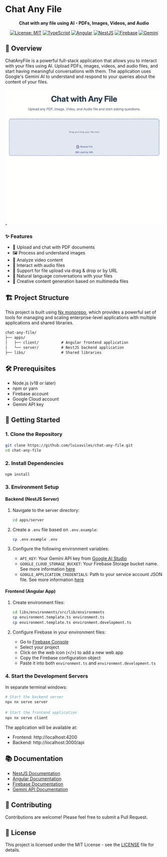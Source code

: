 # Chat Any File

<div align="center">
  <p>
    <strong>Chat with any file using AI - PDFs, Images, Videos, and Audio</strong>
  </p>
  
  [![License: MIT](https://img.shields.io/badge/License-MIT-yellow.svg)](https://opensource.org/licenses/MIT)
  [![TypeScript](https://img.shields.io/badge/TypeScript-007ACC?style=flat&logo=typescript&logoColor=white)](https://www.typescriptlang.org/)
  [![Angular](https://img.shields.io/badge/Angular-DD0031?style=flat&logo=angular&logoColor=white)](https://angular.io/)
  [![NestJS](https://img.shields.io/badge/NestJS-E0234E?style=flat&logo=nestjs&logoColor=white)](https://nestjs.com/)
  [![Firebase](https://img.shields.io/badge/Firebase-FFCA28?style=flat&logo=firebase&logoColor=black)](https://firebase.google.com/)
  [![Gemini](https://img.shields.io/badge/Gemini-4285F4?style=flat&logo=google&logoColor=white)](https://gemini.google.com/)
</div>

## 🚀 Overview

ChatAnyFile is a powerful full-stack application that allows you to interact with your files using AI. Upload PDFs, images, videos, and audio files, and start having meaningful conversations with them. The application uses Google's Gemini AI to understand and respond to your queries about the content of your files.

<div align="center">
  <img src="./images/chat-any-file.gif?raw=true" width="500px">
</div>


### ✨ Features

- 📄 Upload and chat with PDF documents
- 🖼️ Process and understand images
- 🎥 Analyze video content
- 🎵 Interact with audio files
- 🔗 Support for file upload via drag & drop or by URL
- 💬 Natural language conversations with your files
- 🎨 Creative content generation based on multimedia files

## 🏗️ Project Structure

This project is built using [Nx monorepo](https://nx.dev/), which provides a powerful set of tools for managing and scaling enterprise-level applications with multiple applications and shared libraries.

```
chat-any-file/
├── apps/
│   ├── client/          # Angular frontend application
│   └── server/          # NestJS backend application
├── libs/                # Shared libraries
```

## 🛠️ Prerequisites

- Node.js (v18 or later)
- npm or yarn
- Firebase account
- Google Cloud account
- Gemini API key

## 🚀 Getting Started

### 1. Clone the Repository

```bash
git clone https://github.com/luixaviles/chat-any-file.git
cd chat-any-file
```

### 2. Install Dependencies

```bash
npm install
```

### 3. Environment Setup

#### Backend (NestJS Server)

1. Navigate to the server directory:
   ```bash
   cd apps/server
   ```

2. Create a `.env` file based on `.env.example`:
   ```bash
   cp .env.example .env
   ```

3. Configure the following environment variables:
   - `API_KEY`: Your Gemini API key from [Google AI Studio](https://aistudio.google.com/)
   - `GOOGLE_CLOUD_STORAGE_BUCKET`: Your Firebase Storage bucket name. See more information [here](https://firebase.google.com/docs/storage/web/start)
   - `GOOGLE_APPLICATION_CREDENTIALS`: Path to your service account JSON file. See more information [here](https://cloud.google.com/docs/authentication/application-default-credentials)

#### Frontend (Angular App)

1. Create environment files:
   ```bash
   cd libs/environments/src/lib/environments
   cp environment.template.ts environment.ts
   cp environment.template.ts environment.development.ts
   ```

2. Configure Firebase in your environment files:
   - Go to [Firebase Console](https://console.firebase.google.com/)
   - Select your project
   - Click on the web icon (</>) to add a new web app
   - Copy the Firebase configuration object
   - Paste it into both `environment.ts` and `environment.development.ts`

### 4. Start the Development Servers

In separate terminal windows:

```bash
# Start the backend server
npx nx serve server

# Start the frontend application
npx nx serve client
```

The application will be available at:
- Frontend: http://localhost:4200
- Backend: http://localhost:3000/api

## 📚 Documentation

- [NestJS Documentation](https://docs.nestjs.com/)
- [Angular Documentation](https://angular.io/docs)
- [Firebase Documentation](https://firebase.google.com/docs)
- [Gemini API Documentation](https://ai.google.dev/docs)

## 🤝 Contributing

Contributions are welcome! Please feel free to submit a Pull Request.

## 📄 License

This project is licensed under the MIT License - see the [LICENSE](LICENSE) file for details.
